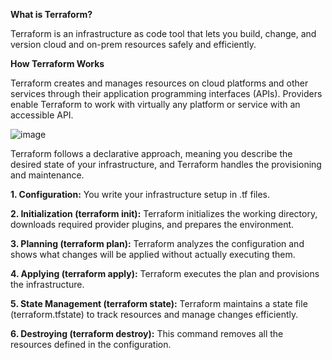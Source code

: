 **What is Terraform?**

Terraform is an infrastructure as code tool that lets you build, change, and version cloud and on-prem resources safely and efficiently.

**How Terraform Works**

Terraform creates and manages resources on cloud platforms and other services through their application programming interfaces (APIs). Providers enable Terraform to work with virtually any platform or service with an accessible API.

![image](https://github.com/user-attachments/assets/d85cf6ba-0f32-4cf6-b1cb-2b462776079e)

Terraform follows a declarative approach, meaning you describe the desired state of your infrastructure, and Terraform handles the provisioning and maintenance.

**1. Configuration:**
You write your infrastructure setup in .tf files.

**2. Initialization (terraform init):**
Terraform initializes the working directory, downloads required provider plugins, and prepares the environment.

**3. Planning (terraform plan):**
Terraform analyzes the configuration and shows what changes will be applied without actually executing them.

**4. Applying (terraform apply):**
Terraform executes the plan and provisions the infrastructure.

**5. State Management (terraform state):**
Terraform maintains a state file (terraform.tfstate) to track resources and manage changes efficiently.

**6. Destroying (terraform destroy):**
This command removes all the resources defined in the configuration.

